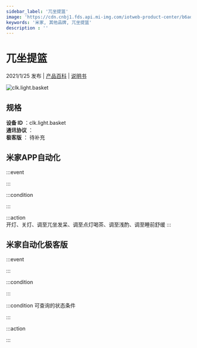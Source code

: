 ```yaml
---
sidebar_label: '兀坐提篮'
image: 'https://cdn.cnbj1.fds.api.mi-img.com/iotweb-product-center/b6ad059731081fae8809e84b0db81fd4_实物图168x168.png?GalaxyAccessKeyId=AKVGLQWBOVIRQ3XLEW&Expires=9223372036854775807&Signature=ff7b5q62C2jNw08GDR969Kfcqdc='
keywords: '米家, 其他品牌, 兀坐提篮'
description : ''
---
```

# 兀坐提篮

2021/1/25 发布 | [产品百科](https://home.mi.com/webapp/content/baike/product/index.html?model=clk.light.basket/) | [说明书](https://home.mi.com/views/introduction.html?model=clk.light.basket&region=cn)

![clk.light.basket](https://cdn.cnbj1.fds.api.mi-img.com/iotweb-product-center/b6ad059731081fae8809e84b0db81fd4_实物图168x168.png?GalaxyAccessKeyId=AKVGLQWBOVIRQ3XLEW&Expires=9223372036854775807&Signature=ff7b5q62C2jNw08GDR969Kfcqdc=)

## 规格  
> 
**设备 ID** ：clk.light.basket  
**通讯协议** ：  
**极客版**  ： 待补充 


## 米家APP自动化  

:::event  

:::

:::condition  

:::

:::action   
开灯、关灯、调至兀坐发呆、调至点灯喝茶、调至浅酌、调至睡前舒缓
:::

## 米家自动化极客版  

:::event  

:::

:::condition  

:::

:::condition 可查询的状态条件  

:::

:::action  

:::

        
